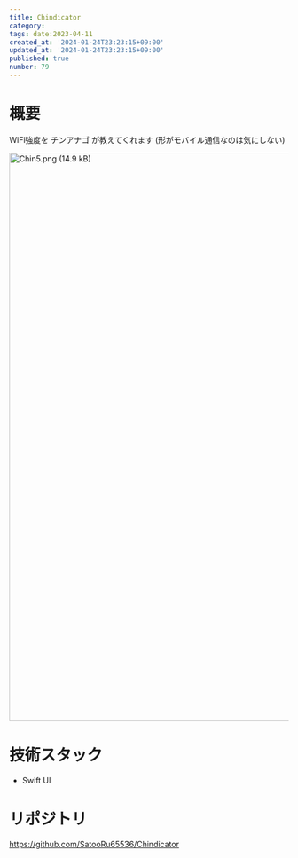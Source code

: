 ```yaml
---
title: Chindicator
category:
tags: date:2023-04-11
created_at: '2024-01-24T23:23:15+09:00'
updated_at: '2024-01-24T23:23:15+09:00'
published: true
number: 79
---
```


# 概要

WiFi強度を チンアナゴ が教えてくれます
(形がモバイル通信なのは気にしない)

<img width="1025" alt="Chin5.png (14.9 kB)" src="/images/articles/79/654c8126-fdd7-4969-a2d5-f3e9a94c8490.png">

# 技術スタック

- Swift UI

# リポジトリ

https://github.com/SatooRu65536/Chindicator
